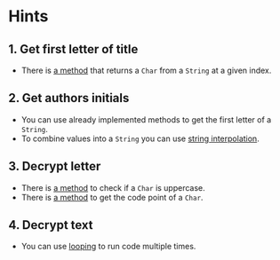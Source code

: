 # Hints

## 1. Get first letter of title

- There is [a method][index] that returns a `Char` from a `String` at a given index.

## 2. Get authors initials

- You can use already implemented methods to get the first letter of a `String`.
- To combine values into a `String` you can use [string interpolation][string-interpolation].

## 3. Decrypt letter

- There is [a method][uppercase] to check if a `Char` is uppercase.
- There is [a method][ord] to get the code point of a `Char`.

## 4. Decrypt text

- You can use [looping][while] to run code multiple times.

[index]: https://crystal-lang.org/api/latest/String.html#%5B%5D%28index%3AInt%29%3AChar-instance-method
[string-interpolation]: https://crystal-lang.org/reference/latest/syntax_and_semantics/literals/string.html#interpolation
[uppercase]: https://crystal-lang.org/api/latest/Char.html#uppercase%3F%3ABool-instance-method
[ord]: https://crystal-lang.org/api/latest/Char.html#ord%3AInt32-instance-method
[while]: https://crystal-lang.org/reference/latest/syntax_and_semantics/while.html